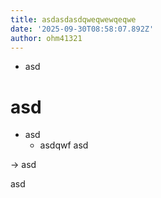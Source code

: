 ```yaml
---
title: asdasdasdqweqwewqeqwe
date: '2025-09-30T08:58:07.892Z'
author: ohm41321
---
```

- asd

# asd
- asd
   - asdqwf
asd

-> asd

asd
